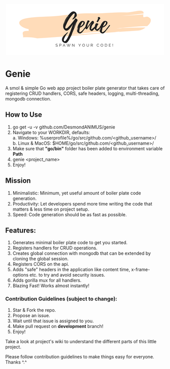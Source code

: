 <p align="center">
  <img src="https://github.com/De-ma/genie/blob/master/genie-header.png">
</p>

# Genie
A smol &amp; simple Go web app project boiler plate generator that takes care of registering CRUD handlers, CORS, safe headers, logging, multi-threading, mongodb connection.

## How to Use
1. go get -u -v github.com/DesmondANIMUS/genie
2. Navigate to your WORKDIR, defaults: <br/>
  a. Windows: %userprofile%/go/src/github.com/<github_username>/ <br/>
  b. Linux & MacOS: $HOME/go/src/github.com/<github_username>/ <br/>
3. Make sure that **"go/bin"** folder has been added to environment variable **Path**
4. genie <project_name>
5. Enjoy!

## Mission
1. Minimalistic: Minimum, yet useful amount of boiler plate code generation.
2. Productivity: Let developers spend more time writing the code that matters &amp; less time on project setup.
3. Speed: Code generation should be as fast as possible.

## Features:
1. Generates minimal boiler plate code to get you started.
2. Registers handlers for CRUD operations.
3. Creates global connection with mongodb that can be extended by cloning the global session.
4. Registers CORS on the api.
5. Adds "safe" headers in the application like content time, x-frame-options etc. to try and avoid security issues.
6. Adds gorilla mux for all handlers.
7. Blazing Fast! Works almost instantly!

### Contribution Guidelines (subject to change):
1. Star & Fork the repo.
2. Propose an issue.
3. Wait until that issue is assigned to you.
4. Make pull request on **development** branch!
5. Enjoy!

Take a look at project's wiki to understand the different parts of this little project.

Please follow contribution guidelines to make things easy for everyone. Thanks ^.^
